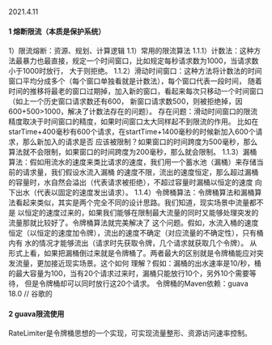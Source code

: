 2021.4.11
#### 1 熔断限流（本质是保护系统）
   1）限流熔断：资源、规划、计算逻辑
    1.1）常用的限流算法
        1.1.1）计数法：这种方法最暴力也最直接，规定一个时间窗口，比如规定每秒请求数为1000，当请求数小于1000时放行，
            大于则拒绝。
        1.1.2）滑动时间窗口：这种方法将计数法的时间窗口平均分成多个（每个窗口单独看就是计数法），每个窗口代表一段时间，
            随着时间的推移将最老的窗口过期掉，加入新的窗口，看起来每次只移动一个时间窗口（如上一个历史窗口请求数还有600，
            新窗口请求数500，则被拒绝掉，因600+500>1000，解决了计数法存在的问题）。
            存在问题：滑动时间窗口的限流精度取决于时间窗口的精度，如果时间窗口太大同样起不到限流的作用。
                比如在starTime+400毫秒有600个请求，在startTime+1400毫秒的时候新加入600个请求，那么新加入的请求是否
                应该被限制？如果窗口的时间跨度为500毫秒，那么算法就不会限制，如果窗口的时间跨度为200毫秒，那么就会限制。
        1.1.3）漏桶算法：假如用流水的速度来类比请求的速度，我们用一个蓄水池（漏桶）来存储当前的请求量，我们假设水流入漏桶
            的速度不限，流出的速度恒定，那么超过漏桶的容量时，水自然会溢出（代表请求被拒绝），不超过容量时漏桶以恒定的速度
            向下出水（代表以固定的速度发出请求）。
        1.1.4）令牌桶算法：令牌桶算法和漏桶算法看起来类似，其实是两个完全不同的设计思路。我们知道，现实场景中流量都不是
            以恒定的速度过来的，如果我们能够在限制最大流量的同时又能够处理突发的流量那就比较好了。令牌桶算法就完美解决了
            这个问题。假如，水流入桶的速度恒定（以恒定的速度加令牌），流出的速度不确定（对应流量的不确定性），只有桶内有
            水的情况才能够流出（请求时先获取令牌，几个请求就获取几个令牌）。
            从形式上看，如果把漏桶倒过来就是令牌桶了。两者最大的区别就是令牌桶能应对突发流量，更加接近现实场景。这个如何
            理解？假如：漏桶的出水速率是10/秒，桶的最大容量为100，当有20个请求过来时，漏桶只能放行10个，另外10个需要等待，
            但是令牌桶却可以同时放行这20个请求。
            令牌桶的Maven依赖：guava 18.0 // 谷歌的
#### 2 guava限流使用
   RateLimiter是令牌桶思想的一个实现，可实现流量整形、资源访问速率控制。                       
    